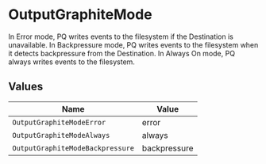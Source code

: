 # OutputGraphiteMode

In Error mode, PQ writes events to the filesystem if the Destination is unavailable. In Backpressure mode, PQ writes events to the filesystem when it detects backpressure from the Destination. In Always On mode, PQ always writes events to the filesystem.


## Values

| Name                             | Value                            |
| -------------------------------- | -------------------------------- |
| `OutputGraphiteModeError`        | error                            |
| `OutputGraphiteModeAlways`       | always                           |
| `OutputGraphiteModeBackpressure` | backpressure                     |